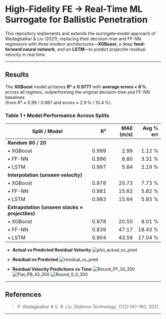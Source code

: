 # High-Fidelity FE → Real-Time ML Surrogate for Ballistic Penetration

This repository implements and extends the surrogate‐model approach of Wadagbalkar & Liu (2021), replacing their decision-tree and FF-NN regressors with three modern architectures—**XGBoost**, a deep **feed-forward neural network**, and an **LSTM**—to predict projectile residual velocity in real time.  

---

## Results

The **XGBoost** model achieves **R² ≥ 0.9777** with **average errors < 8 %** across all regimes, outperforming the original decision-tree and FF-NN baselines  
(from R² ≈ 0.99 / 0.987 and errors ≈ 2.9 % / 10.4 %).

### Table 1 ▪ Model Performance Across Splits

| Split / Model                                     | R²    | MAE (m/s) | Avg % err |
|--------------------------------------------------|------:|----------:|-----------:|
| **Random 80 / 20**                                |       |           |            |
| • XGBoost                                         | 0.999 |      2.99 |     1.12 % |
| • FF-NN                                           | 0.996 |      8.80 |     3.31 % |
| • LSTM                                            | 0.997 |      5.84 |     2.19 % |
| **Interpolation (unseen velocity)**               |       |           |            |
| • XGBoost                                         | 0.978 |     20.73 |     7.73 % |
| • FF-NN                                           | 0.981 |     15.62 |     5.82 % |
| • LSTM                                            | 0.983 |     15.64 |     5.83 % |
| **Extrapolation (unseen stacks × projectiles)**   |       |           |            |
| • XGBoost                                         | 0.978 |     20.50 |     8.01 % |
| • FF-NN                                           | 0.839 |     47.17 |    18.43 % |
| • LSTM                                            | 0.904 |     43.59 |    17.04 % |



* **Actual vs Predicted Residual Velocity**
![plot_actual_vs_pred](https://github.com/user-attachments/assets/31b73861-16bf-4a1c-92b1-7c3ab03ef8a5)
* **Residual vs Predicted**
![residual_vs_pred](https://github.com/user-attachments/assets/790755c8-686b-452e-9a30-c340549d7729)

* **Residual Velocity Predictions vs Time**
![Round_PF_30_350](https://github.com/user-attachments/assets/c0cac79a-8ed7-47d2-814f-62771b1ce4df)
![Flat_PB_45_300](https://github.com/user-attachments/assets/c262238e-de73-4e2f-88f6-1c14c8ee66ce)
![Round_S_0_300](https://github.com/user-attachments/assets/3e3b5fa9-2211-4e09-b3f4-579f7b41d698)

---

## References
> P. Wadagbalkar & G. R. Liu, *Defence Technology*, 17(2):147–160, 2021.

---
